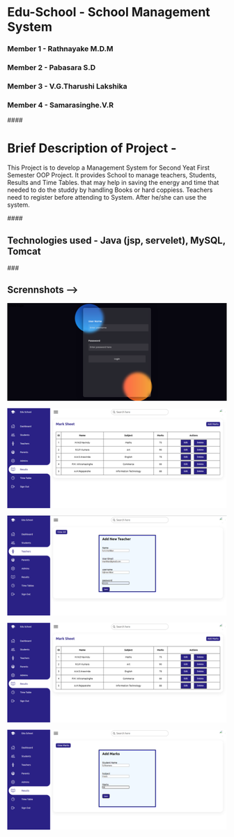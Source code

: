 
# Edu-School - School Management System
### Member 1 - Rathnayake M.D.M
### Member 2 - Pabasara S.D
### Member 3 - V.G.Tharushi Lakshika
### Member 4 - Samarasinghe.V.R



####<h1> Brief Description of Project - </h1> 

<p>This Project is to develop a Management System for Second Yeat First Semester OOP Project.
It provides School to manage teachers, Students, Results and Time Tables. that may help in saving the energy and time that needed to do the studdy by handling Books or hard coppiess.
Teachers need to register before attending to System. After he/she can use the system.</p>



####<h2> Technologies used - Java (jsp, servelet), MySQL, Tomcat </h2>

###<h2> Scrennshots --> </h2>
<img src = "images/login.png"> </br>

<img src = "images/all_results.png">  </br>

<img src = "images/add_teacher.png"> </br>

<img src = "images/all_results.png"> </br>

<img src = "images/add_results.png"> </br>
